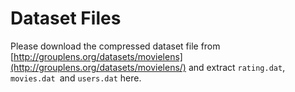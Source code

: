 # Dataset Files

Please download the compressed dataset file from [http://grouplens.org/datasets/movielens](http://grouplens.org/datasets/movielens/) and extract `rating.dat`, `movies.dat `and `users.dat` here.